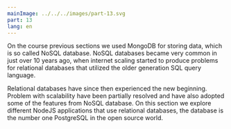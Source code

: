 ```yaml
---
mainImage: ../../../images/part-13.svg
part: 13
lang: en
---
```


<div class="intro">

On the course previous sections we used MongoDB for storing data, which is so called NoSQL database. NoSQL databases became very common in just over 10 years ago, when internet scaling started to produce problems for relational databases that utilized the older generation SQL query language.

Relational databases have since then experienced the new beginning. Problem with scalability have been partially resolved and have also adopted some of the features from NoSQL database. On this section we explore different NodeJS applications that use relational databases, the database is the number one PostgreSQL in the open source world.

</div>
